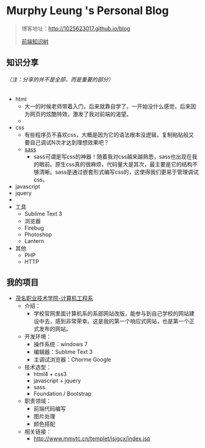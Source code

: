 # Murphy Leung 's Personal Blog

> 博客地址：http://1025623017.github.io/blog
>
>[前端知识树](http://1025623017.github.io/blog/images/tree.jpg)

## 知识分享
###### （注：分享的并不是全部，而是重要的部分）

* html
  * 大一的时候老师带着入门，后来就靠自学了。一开始没什么感觉，后来因为网页的炫酷特效，激发了我对前端的渴望。
  * 
* css
  * 有些程序员不喜欢css，大概是因为它的语法根本没逻辑，复制粘贴般又要自己调试N次才达到理想效果吧？
  * [sass](http://www.ruanyifeng.com/blog/2012/06/sass.html)
    * sass可谓是写css的神器！随着我对css越来越熟悉，sass也出现在我的眼前。原生css真的很麻烦，代码量大是其次，最主要是它的结构不够清晰。sass是通过嵌套形式编写css的，这使得我们更易于管理调试css。
* javascript
* jquery
* 
* 工具
  * Sublime Text 3
  * 浏览器
  * Firebug
  * Photoshop
  * Lantern
* 其他
  * PHP
  * HTTP

## 我的项目

* [茂名职业技术学院-计算机工程系](http://www.mmvtc.cn/templet/jsjgcx/index.jsp)
  * 介绍：
    * 学校官网里面计算机系的系部网站改版，能参与到自己学校的网站建设中去，感到非常荣幸。这是我的第一个响应式网站，也是第一个正式发布的网站。
  * 开发环境：
    * 操作系统：windows 7
    * 编辑器：Sublime Text 3
    * 主调试浏览器：Chorme Google
  * 技术选型：
    * html4 + css3
    * javascript + jquery
    * sass
    * Foundation / Bootstrap
  * 职责领域：
    * 前端代码编写
    * 图片处理
    * 颜色搭配
  * 相关链接：
    * http://www.mmvtc.cn/templet/jsjgcx/index.jsp
